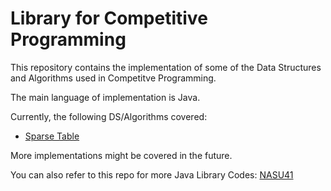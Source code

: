 # Library for Competitive Programming

This repository contains the implementation of some of the Data Structures and Algorithms used in Competitve Programming.

The main language of implementation is Java.

Currently, the following DS/Algorithms covered:
- [Sparse Table](https://github.com/SarthakMathur2182/CompetitiveProgramming/tree/main/Sparse%20Table)

More implementations might be covered in the future.

You can also refer to this repo for more Java Library Codes:
[NASU41](https://github.com/NASU41/AtCoderLibraryForJava)